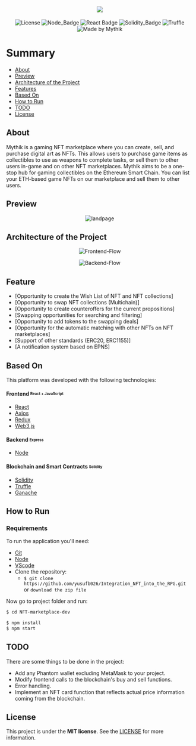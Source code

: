 <h1 align=center>
<img src="https://github.com/yusufb026/Integration_NFT_into_the_RPG/blob/main/src/img/logo.png" />
</h1>

<div align="center">
  
![License](https://img.shields.io/badge/license-MIT-737CA1?style=flat-square) 
![Node_Badge](https://img.shields.io/badge/node-20.15.0-green?style=flat-square)
![React Badge](https://img.shields.io/badge/React-17.0.2-45b8d8?style=flat-square)
![Solidity_Badge](https://img.shields.io/badge/Solidity-%5E8.0.0-yellow?style=flat-square)
![Truffle](https://img.shields.io/badge/Truffle-5.3.14-F0E8E0?style=flat-square)
![Made by Mythik](https://img.shields.io/badge/made%20by-Mythik-pink?style=flat-square)
</div>

# Summary

- [About](#about)
- [Preview](#preview)
- [Architecture of the Project](#architecture)
- [Features](#feature)
- [Based On](#technologies)
- [How to Run](#how-to-run)
- [TODO](#todo)
- [License](#license)

<a id='about'/>

## About

Mythik is a gaming NFT marketplace where you can create, sell, and purchase digital art as NFTs.
This allows users to purchase game items as collectibles to use as weapons to complete tasks, or sell them to other users in-game and on other NFT marketplaces.
Mythik aims to be a one-stop hub for gaming collectibles on the Ethereum Smart Chain.
You can list your ETH-based game NFTs on our marketplace and sell them to other users.


<a id='preview' />

## Preview

<p align="center">
  <img alt="landpage" src="https://github.com/yusufb026/Integration_NFT_into_the_RPG/blob/main/src/img/Demo_platform.png">
<p />

<a id='architecture' />

## Architecture of the Project

<p align="center">
  <img alt="Frontend-Flow" src="https://github.com/yusufb026/Integration_NFT_into_the_RPG/blob/main/src/img/frontend%20Arch.png">
<p />
<p align="center">
  <img alt="Backend-Flow" src="https://github.com/yusufb026/Integration_NFT_into_the_RPG/blob/main/src/img/backend_Arch.png">
<p />

<a id='feature' />

## Feature

- [Opportunity to create the Wish List of NFT and NFT collections] <br>
- [Opportunity to swap NFT collections (Multichain)] <br>
- [Opportunity to create counteroffers for the current propositions] <br>
- [Swapping opportunities for searching and filtering] <br>
- [Opportunity to add tokens to the swapping deals] <br>
- [Opportunity for the automatic matching with other NFTs on NFT marketplaces] <br>
- [Support of other standards (ERC20, ERC1155)] <br>
- [A notification system based on EPNS]

<a id='technologies'/>

## Based On

This platform was developed with the following technologies:

#### **Frontend** <sub><sup>React + JavaScript</sup></sub>
  - [React](https://pt-br.reactjs.org/)
  - [Axios](https://github.com/axios/axios)
  - [Redux](https://redux.js.org/)
  - [Web3.js](https://web3js.readthedocs.io/en/v1.3.4/)

#### **Backend** <sub><sup>Express</sup></sub>
  - [Node](https://nodejs.org/en/download/prebuilt-installer/pt-br/)
 
#### **Blockchain and Smart Contracts** <sub><sup>Solidity</sup></sub>
  - [Solidity](https://docs.soliditylang.org/)
  - [Truffle](https://www.trufflesuite.com/)
  - [Ganache](https://www.trufflesuite.com/ganache)

<a id='how-to-run'/>

##  How to Run

### Requirements

To run the application you'll need:
* [Git](https://git-scm.com)
* [Node](https://nodejs.org/)
* [VScode](https://code.visualstudio.com/download)
* Clone the repository:
  * ```$ git clone https://github.com/yusufb026/Integration_NFT_into_the_RPG.git ``` or ```download the zip file```

Now go to project folder and run:
```bash
$ cd NFT-marketplace-dev

$ npm install
$ npm start
```

<a id='todo'/>

## TODO

There are some things to be done in the project:
 - Add any Phantom wallet excluding MetaMask to your project.
 - Modify frontend calls to the blockchain's buy and sell functions.
 - Error handling.
 - Implement an NFT card function that reflects actual price information coming from the blockchain.


<a id='license'/>

## License

This project is under the **MIT license**. See the [LICENSE](https://github.com/AlexiaYuriko24/Coin-Marketplace/blob/main/LICENCE) for more information.


